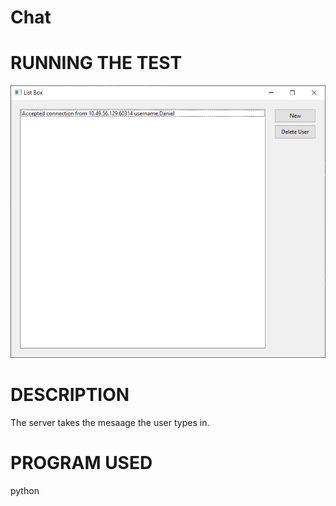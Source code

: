 # Chat

# RUNNING THE TEST
<img src="serverIMG.PNG">

# DESCRIPTION
The server takes the mesaage the user types in.


# PROGRAM USED
python


